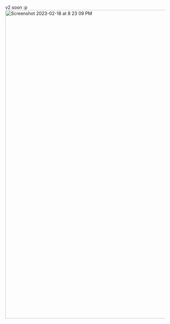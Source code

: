 v2 soon :p
<img width="969" alt="Screenshot 2023-02-18 at 8 23 09 PM" src="https://user-images.githubusercontent.com/109295864/219882186-f949b031-ab86-4dc0-b95d-ef7d5afc731e.png">
